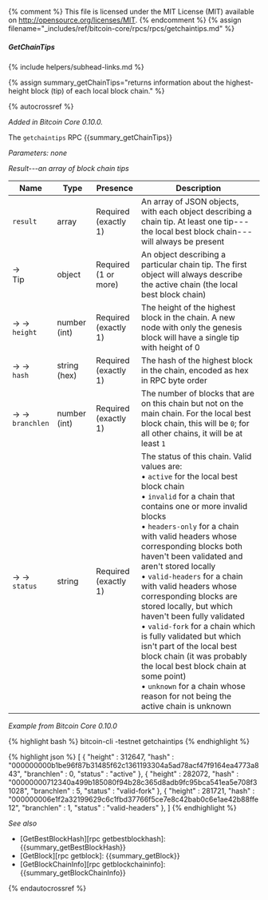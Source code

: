 {% comment %}
This file is licensed under the MIT License (MIT) available on
http://opensource.org/licenses/MIT.
{% endcomment %}
{% assign filename="_includes/ref/bitcoin-core/rpcs/rpcs/getchaintips.md" %}

##### GetChainTips
{% include helpers/subhead-links.md %}

{% assign summary_getChainTips="returns information about the highest-height block (tip) of each local block chain." %}

{% autocrossref %}

*Added in Bitcoin Core 0.10.0.*

The `getchaintips` RPC {{summary_getChainTips}}

*Parameters: none*

*Result---an array of block chain tips*

| Name                | Type            | Presence                    | Description
|---------------------|-----------------|-----------------------------|----------------
| `result`            | array           | Required<br>(exactly 1)     | An array of JSON objects, with each object describing a chain tip.  At least one tip---the local best block chain---will always be present
| →<br>Tip            | object          | Required<br>(1 or more)     | An object describing a particular chain tip.  The first object will always describe the active chain (the local best block chain)
| → →<br>`height`     | number (int)    | Required<br>(exactly 1)     | The height of the highest block in the chain.  A new node with only the genesis block will have a single tip with height of 0
| → →<br>`hash`       | string (hex)    | Required<br>(exactly 1)     | The hash of the highest block in the chain, encoded as hex in RPC byte order
| → →<br>`branchlen`  | number (int)    | Required<br>(exactly 1)     | The number of blocks that are on this chain but not on the main chain.  For the local best block chain, this will be `0`; for all other chains, it will be at least `1`
| → →<br>`status`     | string          | Required<br>(exactly 1)     | The status of this chain.  Valid values are:<br>• `active` for the local best block chain<br>• `invalid` for a chain that contains one or more invalid blocks<br>• `headers-only` for a chain with valid headers whose corresponding blocks both haven't been validated and aren't stored locally<br>• `valid-headers` for a chain with valid headers whose corresponding blocks are stored locally, but which haven't been fully validated<br>• `valid-fork` for a chain which is fully validated but which isn't part of the local best block chain (it was probably the local best block chain at some point)<br>• `unknown` for a chain whose reason for not being the active chain is unknown

*Example from Bitcoin Core 0.10.0*

{% highlight bash %}
bitcoin-cli -testnet getchaintips
{% endhighlight %}

{% highlight json %}
[
    {
        "height" : 312647,
        "hash" : "000000000b1be96f87b31485f62c1361193304a5ad78acf47f9164ea4773a843",
        "branchlen" : 0,
        "status" : "active"
    },
    {
        "height" : 282072,
        "hash" : "00000000712340a499b185080f94b28c365d8adb9fc95bca541ea5e708f31028",
        "branchlen" : 5,
        "status" : "valid-fork"
    },
    {
        "height" : 281721,
        "hash" : "000000006e1f2a32199629c6c1fbd37766f5ce7e8c42bab0c6e1ae42b88ffe12",
        "branchlen" : 1,
        "status" : "valid-headers"
    },
]
{% endhighlight %}

*See also*

* [GetBestBlockHash][rpc getbestblockhash]: {{summary_getBestBlockHash}}
* [GetBlock][rpc getblock]: {{summary_getBlock}}
* [GetBlockChainInfo][rpc getblockchaininfo]: {{summary_getBlockChainInfo}}

{% endautocrossref %}
